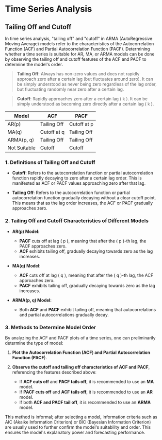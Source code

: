 # Time Series Analysis

## Tailing Off and Cutoff

In time series analysis, "tailing off" and "cutoff" in ARMA (AutoRegressive Moving Average) models refer to the characteristics of the Autocorrelation Function (ACF) and Partial Autocorrelation Function (PACF). Determining whether a time series is suitable for AR, MA, or ARMA models can be done by observing the tailing off and cutoff features of the ACF and PACF to determine the model's order.

> **Tailing Off**: Always has non-zero values and does not rapidly approach zero after a certain lag (but fluctuates around zero). It can be simply understood as never being zero regardless of the lag order, but fluctuating randomly near zero after a certain lag.

> **Cutoff**: Rapidly approaches zero after a certain lag \( k \). It can be simply understood as becoming zero directly after a certain lag \( k \).

| Model        | ACF         | PACF        |
|--------------|-------------|-------------|
| AR(p)        | Tailing Off | Cutoff at p |
| MA(q)        | Cutoff at q | Tailing Off |
| ARMA(p, q)   | Tailing Off | Tailing Off |
| Not Suitable | Cutoff      | Cutoff      |

### 1. Definitions of Tailing Off and Cutoff

- **Cutoff**: Refers to the autocorrelation function or partial autocorrelation function rapidly decaying to zero after a certain lag order. This is manifested as ACF or PACF values approaching zero after that lag.

- **Tailing Off**: Refers to the autocorrelation function or partial autocorrelation function gradually decaying without a clear cutoff point. This means that as the lag order increases, the ACF or PACF gradually approaches zero.

### 2. Tailing Off and Cutoff Characteristics of Different Models

- **AR(p) Model**:
  - **PACF** cuts off at lag \( p \), meaning that after the \( p \)-th lag, the PACF approaches zero.
  - **ACF** exhibits tailing off, gradually decaying towards zero as the lag increases.

- **MA(q) Model**:
  - **ACF** cuts off at lag \( q \), meaning that after the \( q \)-th lag, the ACF approaches zero.
  - **PACF** exhibits tailing off, gradually decaying towards zero as the lag increases.

- **ARMA(p, q) Model**:
  - Both **ACF** and **PACF** exhibit tailing off, meaning that autocorrelations and partial autocorrelations gradually decay.

### 3. Methods to Determine Model Order

By analyzing the ACF and PACF plots of a time series, one can preliminarily determine the type of model:

1. **Plot the Autocorrelation Function (ACF) and Partial Autocorrelation Function (PACF)**.

2. **Observe the cutoff and tailing off characteristics of ACF and PACF**, referencing the features described above:
   - If **ACF cuts off** and **PACF tails off**, it is recommended to use an **MA** model.
   - If **PACF cuts off** and **ACF tails off**, it is recommended to use an **AR** model.
   - If both **ACF and PACF tail off**, it is recommended to use an **ARMA** model.

This method is informal; after selecting a model, information criteria such as AIC (Akaike Information Criterion) or BIC (Bayesian Information Criterion) are usually used to further confirm the model's suitability and order. This ensures the model's explanatory power and forecasting performance.

